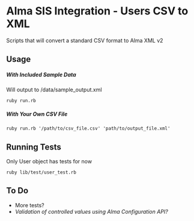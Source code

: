 # Alma SIS Integration - Users CSV to XML

Scripts that will convert a standard CSV format to Alma XML v2

## Usage

##### With Included Sample Data

Will output to /data/sample_output.xml

`ruby run.rb`

##### With Your Own CSV File

`ruby run.rb '/path/to/csv_file.csv' 'path/to/output_file.xml'`

## Running Tests

Only User object has tests for now

`ruby lib/test/user_test.rb`

## To Do

+ More tests?
+ _Validation of controlled values using Alma Configuration API?_

